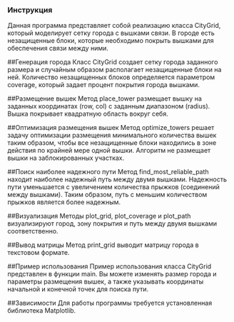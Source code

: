 ### Инструкция
Данная программа представляет собой реализацию класса CityGrid, который моделирует сетку города с вышками связи. В городе есть незащищенные блоки, которые необходимо покрыть вышками для обеспечения связи между ними.

##Генерация города
Класс CityGrid создает сетку города заданного размера и случайным образом располагает незащищенные блоки на ней. Количество незащищенных блоков определяется параметром coverage, который задает процент покрытия города вышками.

##Размещение вышек
Метод place_tower размещает вышку на заданных координатах (row, col) с заданным диапазоном (radius). Вышка покрывает квадратную область вокруг себя.

##Оптимизация размещения вышек
Метод optimize_towers решает задачу оптимизации размещения минимального количества вышек таким образом, чтобы все незащищенные блоки находились в зоне действия по крайней мере одной вышки. Алгоритм не размещает вышки на заблокированных участках.

##Поиск наиболее надежного пути
Метод find_most_reliable_path находит наиболее надежный путь между двумя вышками. Надежность пути уменьшается с увеличением количества прыжков (соединений между вышками). Таким образом, путь с меньшим количеством прыжков является более надежным.

##Визуализация
Методы plot_grid, plot_coverage и plot_path визуализируют город, зону покрытия и путь между двумя вышками соответственно.

##Вывод матрицы
Метод print_grid выводит матрицу города в текстовом формате.

##Пример использования
Пример использования класса CityGrid представлен в функции main. Вы можете изменять размер города и параметры размещения вышек, а также указывать координаты начальной и конечной точек для поиска пути.

##Зависимости
Для работы программы требуется установленная библиотека Matplotlib.
